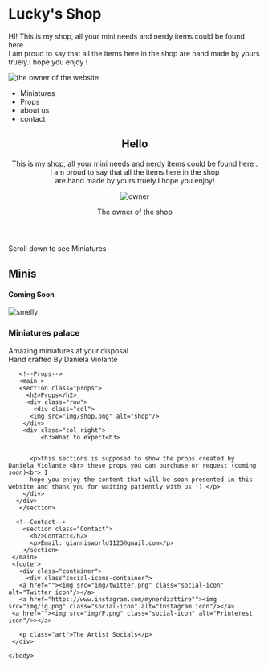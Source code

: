 <html>
  <head>
    <meta charset="utf-8">
    <title>Luckysshop- for all the mini goods (The Awwwesomes)</title>
  </head>
    <link rel="stylesheet" href="styles/styles.css"type="text/css">
    <link rel="stylesheet" href="styles/bootstrap-grid.css"type="text/css">
  <link href="https://fonts.googleapis.com/css2?family=Fredoka+One&family=Roboto+Mono:wght@200&display=swap" rel="stylesheet">
  <body>
     <h1>Lucky's Shop</h1>
     <p class="intro">HI! This is my shop, all your mini needs and nerdy items could be found here .
       <br>I am proud to say that all the items here in the shop are hand made by yours truely.I hope you enjoy !
     </p>
     <main class="container">
     <img src="img/LUCKY.png" alt="the owner of the website"/>
   </main>

 </head>
   <body>
     <nav>
       <ul class="navigation">
         <li>Miniatures</li>
         <li>Props</li>
         <li>about us</li>
         <li>contact</li>
        </ul>
      </nav>
     <header class="row">
       <!-- left column -->
       <section class="col left-col">
         <h1>Hello</h1>
         <p >This is my shop, all your mini needs and nerdy items could be found here .<br>
           I am proud to say that all the items here in the shop
           <br>are hand made by yours truely.I hope you enjoy!</p>
       </section>
       <!-- right column -->
       <section class="col right-col">
         <img src="img/Capture.JPG" alt="owner" />
         <p>The owner of the shop</p>
         <a href=""></a>
       </section>
     </div>
     </header>
     <main >
       <div class="scroll-down">
       <p class="scroll">Scroll down to see Miniatures </p>
     </div>
       <!--works-->
       <section class="Minis">
         <h2>Minis</h2>
         <!--first -->
         <div class="row">
           <div class="col">
            <h4>Coming Soon</h4>
            <img src="img/smelly.png" class="smelly-belly"alt="smelly"/>
          </div>
         <div class="col">
           <h3>Miniatures palace</h3>
          <p>Amazing miniatures at your disposal <br> Hand crafted By Daniela Violante </p>
        </div>
         </div>
         <!--second -->
            <div>
            </div>
         <!--third -->
           <div>
           </div>
       </section>

       <!--Props-->
       <main >
       <section class="props">
         <h2>Props</h2>
         <div class="row">
           <div class="col">
          <img src="img/shop.png" alt="shop"/>
        </div>
        <div class="col right">
             <h3>What to expect<h3>


          <p>this sections is supposed to show the props created by Daniela Violante <br> these props you can purchase or request (coming soon)<br> I
          hope you enjoy the content that will be soon presented in this website and thank you for waiting patiently with us :) </p>
        </div>
      </div>
       </section>

      <!--Contact-->
        <section class="Contact">
          <h2>Contact</h2>
          <p>Email: giannisworld1123@gmail.com</p>
        </section>
     </main>
     <footer>
       <div class="container">
         <div class"social-icons-container">
       <a href=""><img src="img/twitter.png" class="social-icon" alt="Twitter icon"/></a>
       <a href="https://www.instagram.com/mynerdzattire""><img src="img/ig.png" class="social-icon" alt="Instagram icon"/></a>
     <a href=""><img src="img/P.png" class="social-icon" alt="Printerest icon"/>></a>

       <p class="art">The Artist Socials</p>
     </div>
   </div>
     </footer>

    </body>
  </html>
